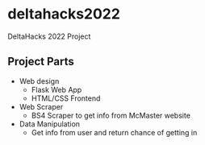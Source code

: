 # deltahacks2022
DeltaHacks 2022 Project

## Project Parts
- Web design 
  - Flask Web App
  - HTML/CSS Frontend
- Web Scraper
  - BS4 Scraper to get info from McMaster website
- Data Manipulation
  - Get info from user and return chance of getting in
